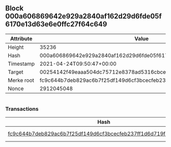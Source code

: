 ## Block 000a606869642e929a2840af162d29d6fde05f6170e13d63e6e0ffc27f64c649

Attribute | Value
--- | ---
Height | 35236
Hash | 000a606869642e929a2840af162d29d6fde05f6170e13d63e6e0ffc27f64c649
Timestamp | 2021-04-24T09:50:47+00:00
Target | 00254142f49eaaa504dc75712e8378ad5316cbcead634704b3734b6271167cc4
Merke root | fc9c644b7deb829ac6b7f25df149d6cf3bcecfeb237ff1d6d719f41495f936a9
Nonce | 2912045048

```

```

### Transactions

Hash | Amount
--- | ---
[fc9c644b7deb829ac6b7f25df149d6cf3bcecfeb237ff1d6d719f41495f936a9](fc9c644b7deb829ac6b7f25df149d6cf3bcecfeb237ff1d6d719f41495f936a9.md) | 10.00000000 SKEPTI 
